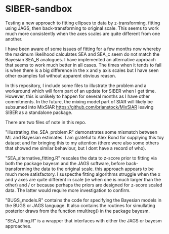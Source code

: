 SIBER-sandbox
=============

Testing a new approach to fitting ellipses to data by z-transforming, fitting using JAGS, 
then back-transforming to original scale. This seems to work much more consistently when
the axes scales are quite different from one another.

 I have been aware of some issues of fitting for a few months now whereby the maximum 
 likelihood calculates SEA and SEA_c seem do not match the Bayesian SEA_B analogues.
 I have implemented an alternative approach that seems to work much better in all cases.
 The times when it tends to fail is when there is a big difference in the x and y axis scales
 but I have seen other examples fail without apparent obvious reason.
 
 In this repository, I include some files to illustrate the problem and a workaround
 which will form part of an update for SIBER when I get time. However, this is unlikely
 to happen for several months as I have other commitments. In the future, the mixing 
 model part of SIAR will likely be subsumed into MixSIAR https://github.com/brianstock/MixSIAR
 leaving SIBER as a standalone package.
 
 There are two files of note in this repo.
 
 "illustrating_the_SEA_problem.R" demonstrates some mismatch between ML and Bayesian estimates.
 I am grateful to Alex Bond for supplying this toy dataset and for bringing this to my attention
 (there were also some others that showed me similar behaviour, but I dont have a record of who).
 
 "SEA_alternative_fitting.R" rescales the data to z-score prior to fitting via both the 
 package bayesm and the JAGS software, before back-transforming the data to the original scale.
 this approach appears to be much more satisfactory. I suspecthe fitting algorithms struggle
 when the x and y axes are quite different in scale (ie when one is much larger than the other)
 and / or because perhaps the priors are designed for z-score scaled data. The latter would require
 more investigation to confirm.
 
 "BUGS_models.R" contains the code for specifying the Bayesian models in the BUGS or JAGS language.
 It also contains the routines for simullating posterior draws from the function rmultireg() in 
 the package bayesm.
 
 "SEA_fitting.R" is a wrapper that interfaces with either the JAGS or bayesm approaches.
